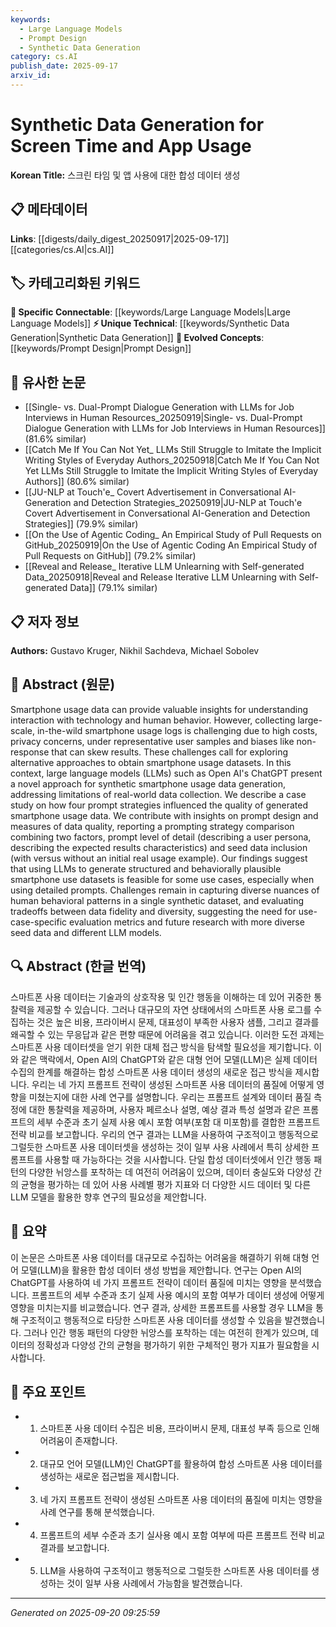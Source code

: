 ```yaml
---
keywords:
  - Large Language Models
  - Prompt Design
  - Synthetic Data Generation
category: cs.AI
publish_date: 2025-09-17
arxiv_id:
---
```


<!-- KEYWORD_LINKING_METADATA:
{
  "processed_timestamp": "2025-09-22 22:44:57.491262",
  "vocabulary_version": "1.0",
  "selected_keywords": [
    "Large Language Models",
    "Prompt Design",
    "Synthetic Data Generation"
  ],
  "rejected_keywords": [
    "Smartphone Usage Data"
  ],
  "similarity_scores": {
    "Large Language Models": 0.8,
    "Prompt Design": 0.78,
    "Synthetic Data Generation": 0.75
  },
  "extraction_method": "AI_prompt_based",
  "budget_applied": true
}
-->

# Synthetic Data Generation for Screen Time and App Usage

**Korean Title:** 스크린 타임 및 앱 사용에 대한 합성 데이터 생성

## 📋 메타데이터

**Links**: [[digests/daily_digest_20250917|2025-09-17]]      [[categories/cs.AI|cs.AI]]

## 🏷️ 카테고리화된 키워드
**🔗 Specific Connectable**: [[keywords/Large Language Models|Large Language Models]]
**⚡ Unique Technical**: [[keywords/Synthetic Data Generation|Synthetic Data Generation]]
**🚀 Evolved Concepts**: [[keywords/Prompt Design|Prompt Design]]

## 🔗 유사한 논문
- [[Single- vs. Dual-Prompt Dialogue Generation with LLMs for Job Interviews in Human Resources_20250919|Single- vs. Dual-Prompt Dialogue Generation with LLMs for Job Interviews in Human Resources]] (81.6% similar)
- [[Catch Me If You Can Not Yet_ LLMs Still Struggle to Imitate the Implicit Writing Styles of Everyday Authors_20250918|Catch Me If You Can Not Yet LLMs Still Struggle to Imitate the Implicit Writing Styles of Everyday Authors]] (80.6% similar)
- [[JU-NLP at Touch'e_ Covert Advertisement in Conversational AI-Generation and Detection Strategies_20250919|JU-NLP at Touch'e Covert Advertisement in Conversational AI-Generation and Detection Strategies]] (79.9% similar)
- [[On the Use of Agentic Coding_ An Empirical Study of Pull Requests on GitHub_20250919|On the Use of Agentic Coding An Empirical Study of Pull Requests on GitHub]] (79.2% similar)
- [[Reveal and Release_ Iterative LLM Unlearning with Self-generated Data_20250918|Reveal and Release Iterative LLM Unlearning with Self-generated Data]] (79.1% similar)

## 📋 저자 정보

**Authors:** Gustavo Kruger, Nikhil Sachdeva, Michael Sobolev

## 📄 Abstract (원문)

Smartphone usage data can provide valuable insights for understanding
interaction with technology and human behavior. However, collecting
large-scale, in-the-wild smartphone usage logs is challenging due to high
costs, privacy concerns, under representative user samples and biases like
non-response that can skew results. These challenges call for exploring
alternative approaches to obtain smartphone usage datasets. In this context,
large language models (LLMs) such as Open AI's ChatGPT present a novel approach
for synthetic smartphone usage data generation, addressing limitations of
real-world data collection. We describe a case study on how four prompt
strategies influenced the quality of generated smartphone usage data. We
contribute with insights on prompt design and measures of data quality,
reporting a prompting strategy comparison combining two factors, prompt level
of detail (describing a user persona, describing the expected results
characteristics) and seed data inclusion (with versus without an initial real
usage example). Our findings suggest that using LLMs to generate structured and
behaviorally plausible smartphone use datasets is feasible for some use cases,
especially when using detailed prompts. Challenges remain in capturing diverse
nuances of human behavioral patterns in a single synthetic dataset, and
evaluating tradeoffs between data fidelity and diversity, suggesting the need
for use-case-specific evaluation metrics and future research with more diverse
seed data and different LLM models.

## 🔍 Abstract (한글 번역)

스마트폰 사용 데이터는 기술과의 상호작용 및 인간 행동을 이해하는 데 있어 귀중한 통찰력을 제공할 수 있습니다. 그러나 대규모의 자연 상태에서의 스마트폰 사용 로그를 수집하는 것은 높은 비용, 프라이버시 문제, 대표성이 부족한 사용자 샘플, 그리고 결과를 왜곡할 수 있는 무응답과 같은 편향 때문에 어려움을 겪고 있습니다. 이러한 도전 과제는 스마트폰 사용 데이터셋을 얻기 위한 대체 접근 방식을 탐색할 필요성을 제기합니다. 이와 같은 맥락에서, Open AI의 ChatGPT와 같은 대형 언어 모델(LLM)은 실제 데이터 수집의 한계를 해결하는 합성 스마트폰 사용 데이터 생성의 새로운 접근 방식을 제시합니다. 우리는 네 가지 프롬프트 전략이 생성된 스마트폰 사용 데이터의 품질에 어떻게 영향을 미쳤는지에 대한 사례 연구를 설명합니다. 우리는 프롬프트 설계와 데이터 품질 측정에 대한 통찰력을 제공하며, 사용자 페르소나 설명, 예상 결과 특성 설명과 같은 프롬프트의 세부 수준과 초기 실제 사용 예시 포함 여부(포함 대 미포함)를 결합한 프롬프트 전략 비교를 보고합니다. 우리의 연구 결과는 LLM을 사용하여 구조적이고 행동적으로 그럴듯한 스마트폰 사용 데이터셋을 생성하는 것이 일부 사용 사례에서 특히 상세한 프롬프트를 사용할 때 가능하다는 것을 시사합니다. 단일 합성 데이터셋에서 인간 행동 패턴의 다양한 뉘앙스를 포착하는 데 여전히 어려움이 있으며, 데이터 충실도와 다양성 간의 균형을 평가하는 데 있어 사용 사례별 평가 지표와 더 다양한 시드 데이터 및 다른 LLM 모델을 활용한 향후 연구의 필요성을 제안합니다.

## 📝 요약

이 논문은 스마트폰 사용 데이터를 대규모로 수집하는 어려움을 해결하기 위해 대형 언어 모델(LLM)을 활용한 합성 데이터 생성 방법을 제안합니다. 연구는 Open AI의 ChatGPT를 사용하여 네 가지 프롬프트 전략이 데이터 품질에 미치는 영향을 분석했습니다. 프롬프트의 세부 수준과 초기 실제 사용 예시의 포함 여부가 데이터 생성에 어떻게 영향을 미치는지를 비교했습니다. 연구 결과, 상세한 프롬프트를 사용할 경우 LLM을 통해 구조적이고 행동적으로 타당한 스마트폰 사용 데이터를 생성할 수 있음을 발견했습니다. 그러나 인간 행동 패턴의 다양한 뉘앙스를 포착하는 데는 여전히 한계가 있으며, 데이터의 정확성과 다양성 간의 균형을 평가하기 위한 구체적인 평가 지표가 필요함을 시사합니다.

## 🎯 주요 포인트

- 1. 스마트폰 사용 데이터 수집은 비용, 프라이버시 문제, 대표성 부족 등으로 인해 어려움이 존재합니다.

- 2. 대규모 언어 모델(LLM)인 ChatGPT를 활용하여 합성 스마트폰 사용 데이터를 생성하는 새로운 접근법을 제시합니다.

- 3. 네 가지 프롬프트 전략이 생성된 스마트폰 사용 데이터의 품질에 미치는 영향을 사례 연구를 통해 분석했습니다.

- 4. 프롬프트의 세부 수준과 초기 실사용 예시 포함 여부에 따른 프롬프트 전략 비교 결과를 보고합니다.

- 5. LLM을 사용하여 구조적이고 행동적으로 그럴듯한 스마트폰 사용 데이터를 생성하는 것이 일부 사용 사례에서 가능함을 발견했습니다.

---

*Generated on 2025-09-20 09:25:59*